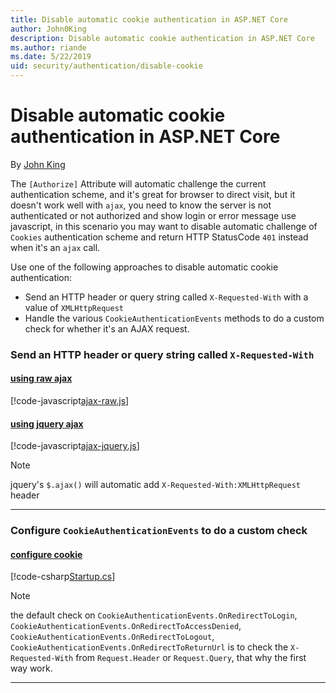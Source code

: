 ```yaml
---
title: Disable automatic cookie authentication in ASP.NET Core
author: John0King
description: Disable automatic cookie authentication in ASP.NET Core
ms.author: riande
ms.date: 5/22/2019
uid: security/authentication/disable-cookie
---
```

# Disable automatic cookie authentication in ASP.NET Core

By [John King](https://github.com/John0King)

The `[Authorize]` Attribute will automatic challenge the current authentication scheme, and it's great for browser to direct visit, but it doesn't work well with `ajax`, you need to know the server is not authenticated or not authorized and show login or error message use javascript, in this scenario  you may want to disable automatic challenge of `Cookies` authentication scheme and return HTTP StatusCode `401` instead when it's an `ajax` call.

Use one of the following approaches to disable automatic cookie authentication:

* Send an HTTP header or query string called `X-Requested-With` with a value of `XMLHttpRequest`
* Handle the various `CookieAuthenticationEvents` methods to do a custom check for whether it's an AJAX request.

### Send an HTTP header or query string called `X-Requested-With`

#### [using raw ajax](#tab/tabid-1)

[!code-javascript[ajax-raw.js](disable-cookie/samples/CookieAjax/wwwroot/js/ajax-raw.js)]

#### [using jquery ajax](#tab/tabid-2)

[!code-javascript[ajax-jquery.js](disable-cookie/samples/CookieAjax/wwwroot/js/ajax-jquery.js)]

> [!NOTE]
> jquery's `$.ajax()` will automatic add `X-Requested-With:XMLHttpRequest` header

***

### Configure  `CookieAuthenticationEvents` to do a custom check

#### [configure cookie](#tab/tabid-cs1)

[!code-csharp[Startup.cs](disable-cookie/samples/CookieAjax/Startup.cs?name=DisableCookie)]

> [!NOTE]
> the default check on `CookieAuthenticationEvents.OnRedirectToLogin`, `CookieAuthenticationEvents.OnRedirectToAccessDenied`,
> `CookieAuthenticationEvents.OnRedirectToLogout`, `CookieAuthenticationEvents.OnRedirectToReturnUrl` is to check the `X-Requested-With` from `Request.Header` or `Request.Query`, that why the first way work.

***
